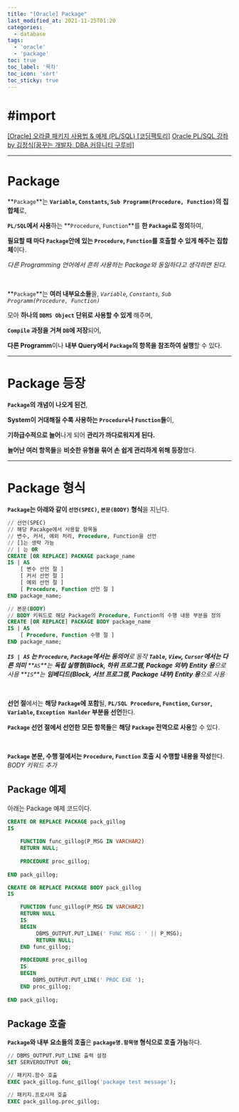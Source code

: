 ```yaml
---
title: "[Oracle] Package"
last_modified_at: 2021-11-25T01:20
categories: 
  - database
tags: 
  - 'oracle' 
  - 'package'
toc: true
toc_label: '목차'
toc_icon: 'sort'
toc_sticky: true
---
```

# #import

[[Oracle] 오라클 패키지 사용법 & 예제 (PL/SQL) [코딩팩토리]](https://coding-factory.tistory.com/456)
[Oracle PL/SQL 강좌 by 김정식[꿈꾸는 개발자, DBA 커뮤니티 구루비]](http://www.gurubee.net/lecture/1075)


---

# Package

**`Package`**는 **`Variable`, `Constants`, `Sub Programm(Procedure, Function)`의 집합체**로,

**`PL/SQL`에서 사용**하는 **`Procedure`, `Function`**를 **한 `Package`로 정의**하여,

**필요할 때 마다 `Package`안에 있는 `Procedure`, `Function`를 호출할 수 있게 해주는 집합체**이다.

_다른 Programming 언어에서 흔히 사용하는 Package와 동일하다고 생각하면 된다._

<br>

**`Package`**는 **여러 내부요소들**을,
_`Variable`, `Constants`, `Sub Programm(Procedure, Function)`_

모아 **하나의 `DBMS Object` 단위로 사용할 수 있게** 해주며,

**`Compile` 과정을 거쳐 `DB`에 저장**되어,

**다른 Programm**이나 **내부 Query에서 `Package`의 항목을 참조하여 실행**할 수 있다.


---

# Package 등장

**`Package`의 개념이 나오게 된건**,

**System이 거대해질 수록 사용하는 `Procedure`나 `Function`들**이,

**기하급수적으로 늘어**나게 되어 **관리가 까다로워지게 된다.**

**늘어난 여러 항목들**을 **비슷한 유형을 묶어 손 쉽게 관리하게 위해 등장**했다.


---

# Package 형식

**`Package`는 아래와 같이 `선언(SPEC)`, `본문(BODY)` 형식**을 지닌다.

```sql
// 선언(SPEC)
// 해당 Pacakge에서 사용할 항목들
// 변수, 커서, 예외 처리, Procedure, Function을 선언
// []는 생략 가능
// | 는 OR
CREATE [OR REPLACE] PACKAGE package_name 
IS | AS
    [ 변수 선언 절 ]
    [ 커서 선언 절 ]
    [ 예외 선언 절 ]
    [ Procedure, Function 선언 절 ]
END package_name;

// 본문(BODY)
// BODY 키워드로 해당 Package의 Procedure, Function의 수행 내용 부분을 정의
CREATE [OR REPLACE] PACKAGE BODY package_name 
IS | AS
    [ Procedure, Function 수행 절 ]
END package_name;
```
_**`IS | AS` 는 `Procedure`, `Package`에서는 동의어**로 동작_
_**`Table`, `View`, `Cursor`에서는 다른 의미**_
_**`AS`**는 **독립 실행형(Block, 하위 프로그램, Package 외부) Entity 용**으로 사용_
_**`IS`**는 **임베디드(Block, 서브 프로그램, Package 내부) Entity 용**으로 사용_

<br>

**선언 절**에서는 **해당 `Package`에 포함**될,
**`PL/SQL Procedure`, `Function`, `Cursor`, `Variable`, `Exception Hanlder` 부분을 선언**한다.


**`Package` 선언 절에서 선언한 모든 항목들**은 **해당 `Package` 전역으로 사용**할 수 있다.

<br>

**`Package` 본문, 수행 절에서는 `Procedure`, `Function` 호출 시 수행할 내용을 작성**한다.
_BODY 키워드 추가_



## Package 예제

아래는 Package 예제 코드이다.

```sql
CREATE OR REPLACE PACKAGE pack_gillog
IS
	
    FUNCTION func_gillog(P_MSG IN VARCHAR2)
    RETURN NULL;
    
    PROCEDURE proc_gillog;
    
END pack_gillog;

CREATE OR REPLACE PACKAGE BODY pack_gillog
IS

    FUNCTION func_gillog(P_MSG IN VARCHAR2)
    RETURN NULL
    IS
    BEGIN
    	 DBMS_OUTPUT.PUT_LINE(' FUNC MSG : ' || P_MSG);
         RETURN NULL;
    END func_gillog;
    
    PROCEDURE proc_gillog
    IS
    BEGIN
        DBMS_OUTPUT.PUT_LINE(' PROC EXE ');
    END proc_gillog;
    
END pack_gillog;
```

## Package 호출

**`Package`와 내부 요소들의 호출**은 **`package명.항목명` 형식으로 호출 가능**하다.


```sql
// DBMS_OUTPUT.PUT_LINE 출력 설정
SET SERVEROUTPUT ON;

// 패키지.함수 호출
EXEC pack_gillog.func_gillog('package test message');

// 패키지.프로시져 호출
EXEC pack_gillog.proc_gillog;

```